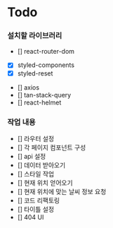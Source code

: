 # Todo

### 설치할 라이브러리

- [] react-router-dom
- [x] styled-components
- [x] styled-reset
- [] axios
- [] tan-stack-query
- [] react-helmet

### 작업 내용

- [] 라우터 설정
- [] 각 페이지 컴포넌트 구성
- [] api 설정
- [] 데이터 받아오기
- [] 스타일 작업
- [] 현재 위치 얻어오기
- [] 현재 위치에 맞는 날씨 정보 요청
- [] 코드 리팩토링
- [] 타이틀 설정
- [] 404 UI
